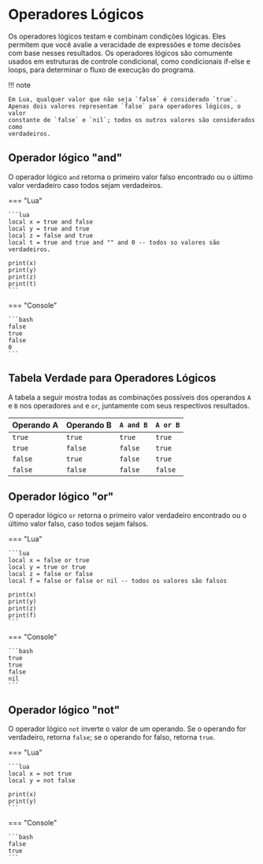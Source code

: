 # Operadores Lógicos

Os operadores lógicos testam e combinam condições lógicas. Eles permitem
que você avalie a veracidade de expressões e tome decisões com base nesses
resultados. Os operadores lógicos são comumente usados em estruturas de
controle condicional, como condicionais if-else e loops, para determinar o
fluxo de execução do programa.

!!! note

    Em Lua, qualquer valor que não seja `false` é considerado `true`.
    Apenas dois valores representam `false` para operadores lógicos, o valor
    constante de `false` e `nil`; todos os outros valores são considerados como
    verdadeiros.

## Operador lógico "and"

O operador lógico `and` retorna o primeiro valor falso encontrado ou o último
valor verdadeiro caso todos sejam verdadeiros.

=== "Lua"

    ```lua
    local x = true and false
    local y = true and true
    local z = false and true
    local t = true and true and "" and 0 -- todos so valores são verdadeiros.

    print(x)
    print(y)
    print(z)
    print(t)
    ```

=== "Console"

    ```bash
    false
    true
    false
    0
    ```

## Tabela Verdade para Operadores Lógicos

A tabela a seguir mostra todas as combinações possíveis dos operandos `A` e `B`
nos operadores `and` e `or`, juntamente com seus respectivos resultados.

| Operando A | Operando B | `A and B` | `A or B` |
| ---------- | ---------- | --------- | -------- |
| `true`     | `true`     | `true`    | `true`   |
| `true`     | `false`    | `false`   | `true`   |
| `false`    | `true`     | `false`   | `true`   |
| `false`    | `false`    | `false`   | `false`  |

## Operador lógico "or"

O operador lógico `or` retorna o primeiro valor verdadeiro encontrado ou o
último valor falso, caso todos sejam falsos.

=== "Lua"

    ```lua
    local x = false or true
    local y = true or true
    local z = false or false
    local f = false or false or nil -- todos os valores são falsos

    print(x)
    print(y)
    print(z)
    print(f)
    ```

=== "Console"

    ```bash
    true
    true
    false
    nil
    ```

## Operador lógico "not"

O operador lógico `not` inverte o valor de um operando. Se o operando for
verdadeiro, retorna `false`; se o operando for falso, retorna `true`.

=== "Lua"

    ```lua
    local x = not true
    local y = not false

    print(x)
    print(y)
    ```

=== "Console"

    ```bash
    false
    true
    ```
